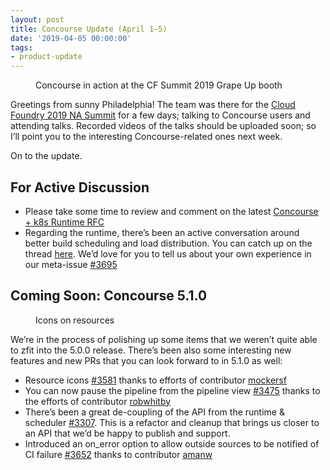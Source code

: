 ```yaml
---
layout: post
title: Concourse Update (April 1–5)
date: '2019-04-05 00:00:00'
tags:
- product-update
---
```


<figure class="kg-card kg-image-card kg-card-hascaption"><img src=" __GHOST_URL__ /content/images/downloaded_images/Concourse-Update--April-1-5-/1-nZQ4xbWXguDpNQzLEkcJcA.jpeg" class="kg-image" alt loading="lazy"><figcaption>Concourse in action at the CF Summit 2019 Grape Up booth</figcaption></figure>

Greetings from sunny Philadelphia! The team was there for the [Cloud Foundry 2019 NA Summit](https://www.cloudfoundry.org/event/nasummit2019/) for a few days; talking to Concourse users and attending talks. Recorded videos of the talks should be uploaded soon; so I’ll point you to the interesting Concourse-related ones next week.

On to the update.

## For Active Discussion

- Please take some time to review and comment on the latest [Concourse + k8s Runtime RFC](https://github.com/topherbullock/rfcs/blob/e4a80f902bc835b2d528a7550b427bfa83a5660d/008-k8s-runtime/proposal.md)
- Regarding the runtime, there’s been an active conversation around better build scheduling and load distribution. You can catch up on the thread [here](https://github.com/concourse/concourse/issues/2928). We’d love for you to tell us about your own experience in our meta-issue [#3695](https://github.com/concourse/concourse/issues/3695)

## Coming Soon: Concourse 5.1.0
<figure class="kg-card kg-image-card kg-card-hascaption"><img src=" __GHOST_URL__ /content/images/downloaded_images/Concourse-Update--April-1-5-/1-dEssJTEo9_VnNszNDUj6gQ.png" class="kg-image" alt loading="lazy"><figcaption>Icons on resources</figcaption></figure>

We’re in the process of polishing up some items that we weren’t quite able to zfit into the 5.0.0 release. There’s been also some interesting new features and new PRs that you can look forward to in 5.1.0 as well:

- Resource icons [#3581](https://github.com/concourse/concourse/pull/3581) thanks to efforts of contributor [mockersf](https://github.com/mockersf)
- You can now pause the pipeline from the pipeline view [#3475](https://github.com/concourse/concourse/pull/3475) thanks to the efforts of contributor [robwhitby](https://github.com/robwhitby)
- There’s been a great de-coupling of the API from the runtime & scheduler [#3307](https://github.com/concourse/concourse/pull/3307). This is a refactor and cleanup that brings us closer to an API that we’d be happy to publish and support.
- Introduced an on\_error option to allow outside sources to be notified of CI failure [#3652](https://github.com/concourse/concourse/pull/3652) thanks to contributor [amanw](https://github.com/amanw)
